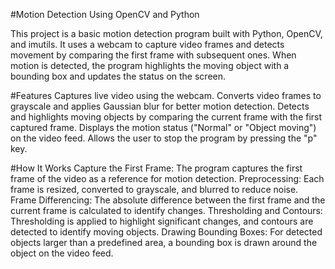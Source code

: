 #Motion Detection Using OpenCV and Python

This project is a basic motion detection program built with Python, OpenCV, and imutils. It uses a webcam to capture video frames and detects movement by comparing the first frame with subsequent ones. When motion is detected, the program highlights the moving object with a bounding box and updates the status on the screen.

#Features
Captures live video using the webcam.
Converts video frames to grayscale and applies Gaussian blur for better motion detection.
Detects and highlights moving objects by comparing the current frame with the first captured frame.
Displays the motion status ("Normal" or "Object moving") on the video feed.
Allows the user to stop the program by pressing the "p" key.

#How It Works
Capture the First Frame: The program captures the first frame of the video as a reference for motion detection.
Preprocessing: Each frame is resized, converted to grayscale, and blurred to reduce noise.
Frame Differencing: The absolute difference between the first frame and the current frame is calculated to identify changes.
Thresholding and Contours: Thresholding is applied to highlight significant changes, and contours are detected to identify moving objects.
Drawing Bounding Boxes: For detected objects larger than a predefined area, a bounding box is drawn around the object on the video feed.
